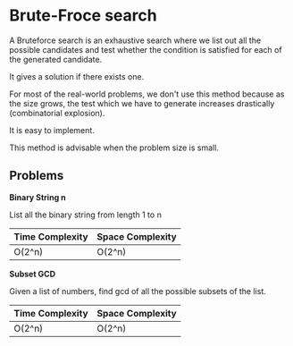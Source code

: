 # Brute-Froce search

A Bruteforce search is an exhaustive search where we list out all the possible candidates and test whether the condition is satisfied for each of the generated candidate.

It gives a solution if there exists one.

For most of the real-world problems, we don't use this method because as the size grows, the test which we have to generate increases drastically (combinatorial explosion).

It is easy to implement.

This method is advisable when the problem size is small.

## Problems

**Binary String n**

List all the binary string from length 1 to n

| Time Complexity | Space Complexity |
| --- | --- |
| O(2^n) | O(2^n) |

**Subset GCD**

Given a list of numbers, find gcd of all the possible subsets of the list.

| Time Complexity | Space Complexity |
| --- | --- |
| O(2^n) | O(2^n) |
